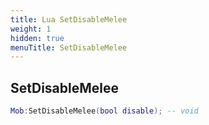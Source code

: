```yaml
---
title: Lua SetDisableMelee
weight: 1
hidden: true
menuTitle: SetDisableMelee
---
```

## SetDisableMelee
```lua
Mob:SetDisableMelee(bool disable); -- void
```